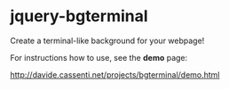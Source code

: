 jquery-bgterminal
=================

Create a terminal-like background for your webpage!

For instructions how to use, see the **demo** page:

<http://davide.cassenti.net/projects/bgterminal/demo.html>
